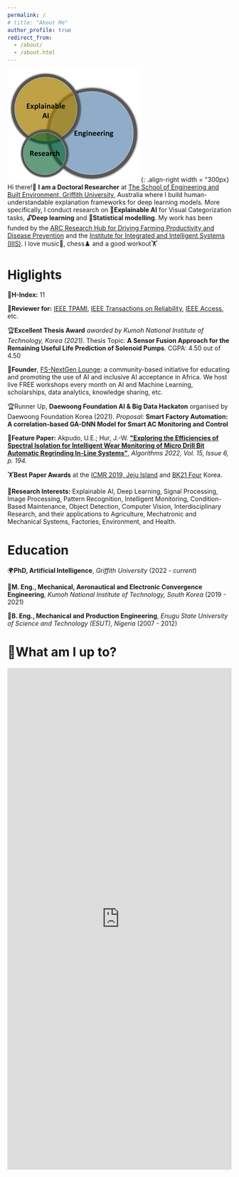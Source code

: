 ```yaml
---
permalink: /
# title: "About Me"
author_profile: true
redirect_from: 
  - /about/
  - /about.html
---
```


![bio](/images/venn.png){: .align-right width = "300px}
Hi there!👋 **I am a Doctoral Researcher** at [The School of Engineering and Built Environment, Griffith University]("https://www.griffith.edu.au/griffith-sciences/school-information-communication-technology/institute-integrated-intelligent-systems/our-researchers), Australia where I build human-understandable explanation frameworks for deep learning models. More specifically, I conduct research on 🔎**Explainable AI** for Visual Categorization tasks, 🔓**Deep learning** and 📝**Statistical modelling**. My work has been funded by the [ARC Research Hub for Driving Farming Productivity and Disease Prevention](https://www.griffith.edu.au/griffith-sciences/farming-productivity) and the [Institute for Integrated and Intelligent Systems (IIIS)](https://www.griffith.edu.au/griffith-sciences/school-information-communication-technology/institute-integrated-intelligent-systems). I love music🎷, chess♟️ and a good workout🏋️ 

<!-- under the supervision of Profesors [Yongsheng Gao](https://experts.griffith.edu.au/19112-yongsheng-gao), [Jun Zhou](https://experts.griffith.edu.au/7205-jun-zhou), and [Andrew Lewis](https://experts.griffith.edu.au/7601-andrew-lewis).  -->


Higlights
======
🚀**H-Index:** 11

📝**Reviewer for:** [IEEE TPAMI](https://ieeexplore.ieee.org/xpl/RecentIssue.jsp?punumber=34), [IEEE Transactions on Reliability](https://xplorestaging.ieee.org/xpl/aboutJournal.jsp?punumber=24), [IEEE Access](https://ieeeaccess.ieee.org/), etc.

🏆**Excellent Thesis Award** *awarded by Kumoh National Institute of Technology, Korea (2021)*.
Thesis Topic: **A Sensor Fusion Approach for the Remaining Useful Life Prediction of Solenoid Pumps**.
CGPA: 4.50 out of 4.50

 🌱**Founder**, [FS-NextGen Lounge](https://www.youtube.com/@fourthsonugo): a community-based initiative for educating and promoting the use of AI and inclusive AI acceptance in Africa. We host live FREE workshops every month on AI and Machine Learning, scholarships, data analytics, knowledge sharing, etc.

🏆Runner Up, **Daewoong Foundation AI & Big Data Hackaton** organised by Daewoong Foundation Korea (2021). *Proposal*: **Smart Factory Automation: A correlation-based GA-DNN Model for Smart AC Monitoring and Control**

🔆**Feature Paper:** Akpudo, U.E.; Hur, J.-W. [**"Exploring the Efficiencies of Spectral Isolation for Intelligent Wear Monitoring of Micro Drill Bit Automatic Regrinding In-Line Systems"**](https://www.mdpi.com/1999-4893/15/6), *Algorithms 2022, Vol. 15, Issue 6, p. 194.*

🏋️**Best Paper Awards** at the [ICMR 2019, Jeju Island](http://icmr2019.ksme.or.kr/wp/) and [BK21 Four](http://icmr2019.ksme.or.kr/wp/) Korea.

📢**Research Interests:** Explainable AI, Deep Learning, Signal Processing, Image Processing, Pattern Recognition, Intelligent Monitoring, Condition-Based Maintenance, Object Detection, Computer Vision, Interdisciplinary Research, and their applications to Agriculture, Mechatronic and Mechanical Systems, Factories, Environment, and Health.


Education
======			
🌍**PhD, Artificial Intelligence**, *Griffith University* (2022 - *current*)


<!-- Engaged in full-time research on Explainable AI for Visual Categorization tasks at the [ARC Research Hub for Driving Farming Productivity and Disease Prevention](https://www.griffith.edu.au/griffith-sciences/farming-productivity) and the [Institute for Integrated and Intelligent Systems (IIIS)](https://www.griffith.edu.au/griffith-sciences/school-information-communication-technology/institute-integrated-intelligent-systems) under the supervision of Profesors [Yongsheng Gao](https://experts.griffith.edu.au/19112-yongsheng-gao), [Jun Zhou](https://experts.griffith.edu.au/7205-jun-zhou), and [Andrew Lewis](https://experts.griffith.edu.au/7601-andrew-lewis).  -->

<!-- My work involves developing human-understandable explanation frameworks for deep learning algorithms to ensure transparency in real-world computer vision applications. -->

🌴**M. Eng., Mechanical, Aeronautical and Electronic Convergence Engineering**, *Kumoh National Institute of Technology, South Korea* (2019 - 2021)


<!-- Engaged in full-time research at the Defense and Relibility Lab, KIT on Condition-based maintainance (CBM, CBM+) with a focus on data-driven prognostic and health management (PHM) of mechanical, electronic and mechatronic systems. Completed the program with a perfect CGPA of 4.50 out of 4.50. -->

🌱**B. Eng., Mechanical and Production Engineering**, *Enugu State University of Science and Technology (ESUT), Nigeria* (2007 - 2012)

<!-- 
Completed the five-year program with Second Class Upper Division. -->

🚀What am I up to?
======

<!-- <a class="twitter-timeline" href="https://twitter.com/4thsonXhail?ref_src=twsrc%5Etfw">Tweets by 4thsonXhail</a> <script async src="https://platform.twitter.com/widgets.js" charset="utf-8"></script> -->


<iframe src="https://www.linkedin.com/embed/feed/update/urn:li:ugcPost:7287946978724876288" height="1128" width="504" frameborder="0" allowfullscreen="" title="Embedded post"></iframe>



<!-- Recent Blog Post
======
**[July 2022]** Joined the School of Engineering and Built Environment, Griffith. -->

<!-- **Markdown generator**

The repository includes [a set of Jupyter notebooks](https://github.com/academicpages/academicpages.github.io/tree/master/markdown_generator
) that converts a CSV containing structured data about talks or presentations into individual markdown files that will be properly formatted for the Academic Pages template. The sample CSVs in that directory are the ones I used to create my own personal website at stuartgeiger.com. My usual workflow is that I keep a spreadsheet of my publications and talks, then run the code in these notebooks to generate the markdown files, then commit and push them to the GitHub repository.

How to edit your site's GitHub repository
------
Many people use a git client to create files on their local computer and then push them to GitHub's servers. If you are not familiar with git, you can directly edit these configuration and markdown files directly in the github.com interface. Navigate to a file (like [this one](https://github.com/academicpages/academicpages.github.io/blob/master/_talks/2012-03-01-talk-1.md) and click the pencil icon in the top right of the content preview (to the right of the "Raw | Blame | History" buttons). You can delete a file by clicking the trashcan icon to the right of the pencil icon. You can also create new files or upload files by navigating to a directory and clicking the "Create new file" or "Upload files" buttons. 

Example: editing a markdown file for a talk
![Editing a markdown file for a talk](/images/editing-talk.png) -->

<!-- For more info
------
More info about configuring Academic Pages can be found in [the guide](https://academicpages.github.io/markdown/), the [growing wiki](https://github.com/academicpages/academicpages.github.io/wiki), and you can always [ask a question on GitHub](https://github.com/academicpages/academicpages.github.io/discussions). The [guides for the Minimal Mistakes theme](https://mmistakes.github.io/minimal-mistakes/docs/configuration/) (which this theme was forked from) might also be helpful. -->
